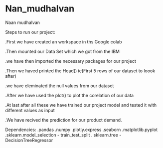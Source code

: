 # Nan_mudhalvan
Naan mudhalvan


Steps to run our project:

.First we have created an workspace in ths Google colab 

.Then mounted our Data Set which we got from the IBM 

.we have then imported the necessary packages for our project

.Then we haved printed the Head() ie(First 5 rows of our dataset to loook after)

.we have eleminated the null values from our dataset

.After we have used the plot() to plot the corelation of our data

.At last after all these we have trained our project model and tested it with different values as input

.We have recived the prediction for our product demand.

Dependencies:
.pandas
.numpy
.plotly.express
.seaborn
.matplotlib.pyplot
.sklearn.model_selection - train_test_split
. sklearn.tree - DecisionTreeRegressor
